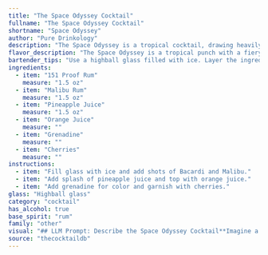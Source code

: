 ```yaml
---
title: "The Space Odyssey Cocktail"
fullname: "The Space Odyssey Cocktail"
shortname: "Space Odyssey"
author: "Pure Drinkology"
description: "The Space Odyssey is a tropical cocktail, drawing heavily on the classic Rum Runner family. Its sweet, fruity profile likely emerged in the 1970s, when tropical cocktails gained popularity, reflecting the space race era's fascination with the unknown. "
flavor_description: "The Space Odyssey is a tropical punch with a fiery kick. The 151 proof rum delivers a bold, burn-your-tongue heat, tempered by the sweetness of Malibu and the fruity tang of pineapple and orange juice. Grenadine adds a touch of sweetness and a vibrant red hue, while the cherry provides a delightful tartness.  This cocktail is a bold and adventurous blend of sweet and fiery, perfect for a night under the stars. "
bartender_tips: "Use a highball glass filled with ice. Layer the ingredients carefully: 151 Rum first, then Malibu, pineapple juice, orange juice, and finally a splash of grenadine. Gently stir to combine, avoiding overmixing.  Garnish with a cherry. Remember, 151 proof rum is potent, so go easy! "
ingredients:
  - item: "151 Proof Rum"
    measure: "1.5 oz"
  - item: "Malibu Rum"
    measure: "1.5 oz"
  - item: "Pineapple Juice"
    measure: "1.5 oz"
  - item: "Orange Juice"
    measure: ""
  - item: "Grenadine"
    measure: ""
  - item: "Cherries"
    measure: ""
instructions:
  - item: "Fill glass with ice and add shots of Bacardi and Malibu."
  - item: "Add splash of pineapple juice and top with orange juice."
  - item: "Add grenadine for color and garnish with cherries."
glass: "Highball glass"
category: "cocktail"
has_alcohol: true
base_spirit: "rum"
family: "other"
visual: "## LLM Prompt: Describe the Space Odyssey Cocktail**Imagine a cocktail called Space Odyssey in a tall, clear glass. It is made with the following ingredients:*** **151 Proof Rum:** A strong, clear rum adding a fiery, almost smoky edge.* **Malibu Rum:** A sweet, coconut-flavored rum bringing a tropical touch.* **Pineapple Juice:** A vibrant yellow, providing sweetness and a tropical punch.* **Orange Juice:** A bright orange hue, adding tanginess and acidity.* **Grenadine:** A vibrant red syrup, contributing sweetness and a layered, marbled appearance.* **Cherries:** Two maraschino cherries, perched on the rim, adding a playful touch.**Describe the layers, colors, and textures of the cocktail. How does the light play on the different ingredients? What does the overall aesthetic of the cocktail evoke?****Bonus:** How would you describe the aroma of the cocktail? "
source: "thecocktaildb"
---
```


